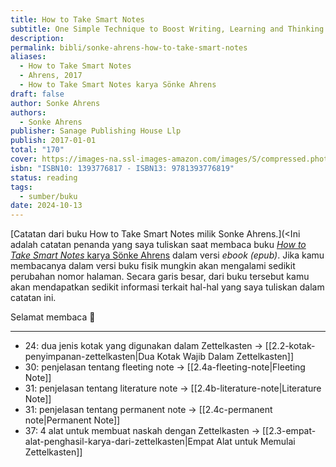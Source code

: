 ```yaml
---
title: How to Take Smart Notes
subtitle: One Simple Technique to Boost Writing, Learning and Thinking - for Students, Academics and Nonfiction Book Writers
description: 
permalink: bibli/sonke-ahrens-how-to-take-smart-notes
aliases:
  - How to Take Smart Notes
  - Ahrens, 2017
  - How to Take Smart Notes karya Sönke Ahrens
draft: false
author: Sonke Ahrens
authors:
  - Sonke Ahrens
publisher: Sanage Publishing House Llp
publish: 2017-01-01
total: "170"
cover: https://images-na.ssl-images-amazon.com/images/S/compressed.photo.goodreads.com/books/1488937626i/34507927.jpg
isbn: "ISBN10: 1393776817 - ISBN13: 9781393776819"
status: reading
tags:
  - sumber/buku
date: 2024-10-13
---
```

[Catatan dari buku How to Take Smart Notes milik Sonke Ahrens.](<Ini adalah catatan penanda yang saya tuliskan saat membaca buku [*How to Take Smart Notes* karya Sönke Ahrens](https://www.goodreads.com/book/show/34507927-how-to-take-smart-notes) dalam versi *ebook (epub)*. Jika kamu membacanya dalam versi buku fisik mungkin akan mengalami sedikit perubahan nomor halaman. Secara garis besar, dari buku tersebut kamu akan mendapatkan sedikit informasi terkait hal-hal yang saya tuliskan dalam catatan ini. 

Selamat membaca 📖 

---
- 24: dua jenis kotak yang digunakan dalam Zettelkasten → [[2.2-kotak-penyimpanan-zettelkasten|Dua Kotak Wajib Dalam Zettelkasten]]
- 30: penjelasan tentang fleeting note → [[2.4a-fleeting-note|Fleeting Note]] 
- 31: penjelasan tentang literature note  → [[2.4b-literature-note|Literature Note]] 
- 31: penjelasan tentang permanent note → [[2.4c-permanent note|Permanent Note]] 
- 37: 4 alat untuk membuat naskah dengan Zettelkasten → [[2.3-empat-alat-penghasil-karya-dari-zettelkasten|Empat Alat untuk Memulai Zettelkasten]] 